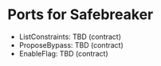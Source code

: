 <!-- Updated: 2025-09-18T13:32:25.903Z -->
# Ports for Safebreaker

- ListConstraints: TBD (contract)
- ProposeBypass: TBD (contract)
- EnableFlag: TBD (contract)
